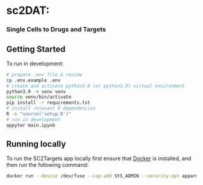 # sc2DAT: 
### Single Cells to Drugs and Targets


## Getting Started
To run in development:
```bash
# prepare .env file & review
cp .env.example .env
# create and activate python3.8 (or python3.9) virtual environment
python3.9 -m venv venv
source venv/bin/activate
pip install -r requirements.txt
# install relevant R dependencies
R -e "source('setup.R')"
# run in development
appyter main.ipynb
```

## Running locally
To run the SC2Targets app locally first ensure that [Docker](https://www.docker.com/) is installed, and then run the following command:
```bash
docker run --device /dev/fuse --cap-add SYS_ADMIN --security-opt apparmor:unconfined -p 5000:5000 -it maayanlab/sc2dat:0.0.17
```
